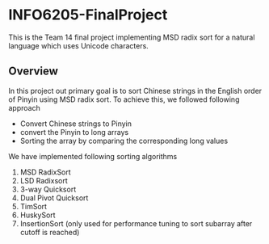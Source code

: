# INFO6205-FinalProject

This is the Team 14 final project implementing MSD radix sort for a natural language which uses Unicode characters.

## Overview

In this project out primary goal is to sort Chinese strings in the English order of Pinyin using MSD radix sort. To achieve this, we followed following approach 
- Convert Chinese strings to Pinyin
- convert the Pinyin to long arrays
- Sorting the array by comparing the corresponding long values

We have implemented following sorting algorithms

1. MSD RadixSort
2. LSD Radixsort
3. 3-way Quicksort
4. Dual Pivot Quicksort
5. TimSort
6. HuskySort
7. InsertionSort (only used for performance tuning to sort subarray after cutoff is reached)


